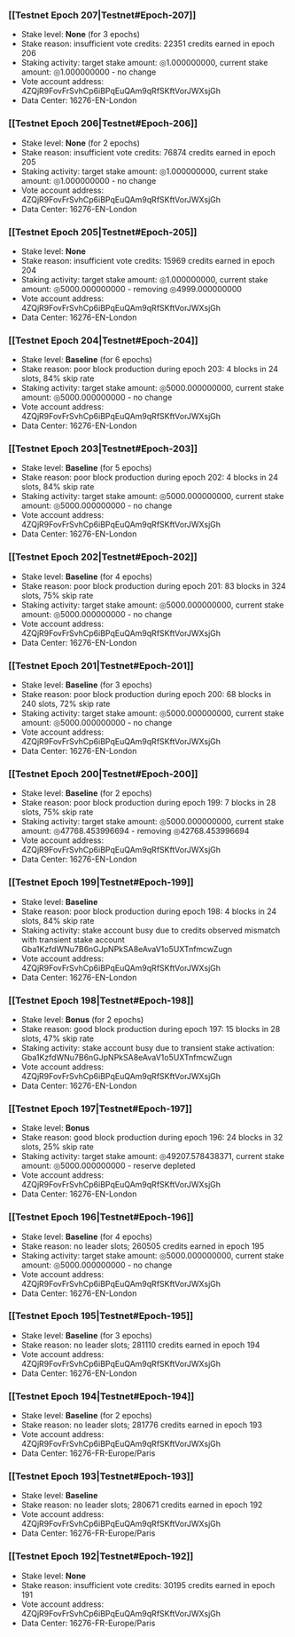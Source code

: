 ### [[Testnet Epoch 207|Testnet#Epoch-207]]
* Stake level: **None** (for 3 epochs)
* Stake reason: insufficient vote credits: 22351 credits earned in epoch 206
* Staking activity: target stake amount: ◎1.000000000, current stake amount: ◎1.000000000 - no change
* Vote account address: 4ZQjR9FovFrSvhCp6iBPqEuQAm9qRfSKftVorJWXsjGh
* Data Center: 16276-EN-London
### [[Testnet Epoch 206|Testnet#Epoch-206]]
* Stake level: **None** (for 2 epochs)
* Stake reason: insufficient vote credits: 76874 credits earned in epoch 205
* Staking activity: target stake amount: ◎1.000000000, current stake amount: ◎1.000000000 - no change
* Vote account address: 4ZQjR9FovFrSvhCp6iBPqEuQAm9qRfSKftVorJWXsjGh
* Data Center: 16276-EN-London
### [[Testnet Epoch 205|Testnet#Epoch-205]]
* Stake level: **None**
* Stake reason: insufficient vote credits: 15969 credits earned in epoch 204
* Staking activity: target stake amount: ◎1.000000000, current stake amount: ◎5000.000000000 - removing ◎4999.000000000
* Vote account address: 4ZQjR9FovFrSvhCp6iBPqEuQAm9qRfSKftVorJWXsjGh
* Data Center: 16276-EN-London
### [[Testnet Epoch 204|Testnet#Epoch-204]]
* Stake level: **Baseline** (for 6 epochs)
* Stake reason: poor block production during epoch 203: 4 blocks in 24 slots, 84% skip rate
* Staking activity: target stake amount: ◎5000.000000000, current stake amount: ◎5000.000000000 - no change
* Vote account address: 4ZQjR9FovFrSvhCp6iBPqEuQAm9qRfSKftVorJWXsjGh
* Data Center: 16276-EN-London
### [[Testnet Epoch 203|Testnet#Epoch-203]]
* Stake level: **Baseline** (for 5 epochs)
* Stake reason: poor block production during epoch 202: 4 blocks in 24 slots, 84% skip rate
* Staking activity: target stake amount: ◎5000.000000000, current stake amount: ◎5000.000000000 - no change
* Vote account address: 4ZQjR9FovFrSvhCp6iBPqEuQAm9qRfSKftVorJWXsjGh
* Data Center: 16276-EN-London
### [[Testnet Epoch 202|Testnet#Epoch-202]]
* Stake level: **Baseline** (for 4 epochs)
* Stake reason: poor block production during epoch 201: 83 blocks in 324 slots, 75% skip rate
* Staking activity: target stake amount: ◎5000.000000000, current stake amount: ◎5000.000000000 - no change
* Vote account address: 4ZQjR9FovFrSvhCp6iBPqEuQAm9qRfSKftVorJWXsjGh
* Data Center: 16276-EN-London
### [[Testnet Epoch 201|Testnet#Epoch-201]]
* Stake level: **Baseline** (for 3 epochs)
* Stake reason: poor block production during epoch 200: 68 blocks in 240 slots, 72% skip rate
* Staking activity: target stake amount: ◎5000.000000000, current stake amount: ◎5000.000000000 - no change
* Vote account address: 4ZQjR9FovFrSvhCp6iBPqEuQAm9qRfSKftVorJWXsjGh
* Data Center: 16276-EN-London
### [[Testnet Epoch 200|Testnet#Epoch-200]]
* Stake level: **Baseline** (for 2 epochs)
* Stake reason: poor block production during epoch 199: 7 blocks in 28 slots, 75% skip rate
* Staking activity: target stake amount: ◎5000.000000000, current stake amount: ◎47768.453996694 - removing ◎42768.453996694
* Vote account address: 4ZQjR9FovFrSvhCp6iBPqEuQAm9qRfSKftVorJWXsjGh
* Data Center: 16276-EN-London
### [[Testnet Epoch 199|Testnet#Epoch-199]]
* Stake level: **Baseline**
* Stake reason: poor block production during epoch 198: 4 blocks in 24 slots, 84% skip rate
* Staking activity: stake account busy due to credits observed mismatch with transient stake account Gba1KzfdWNu7B6nGJpNPkSA8eAvaV1o5UXTnfmcwZugn
* Vote account address: 4ZQjR9FovFrSvhCp6iBPqEuQAm9qRfSKftVorJWXsjGh
* Data Center: 16276-EN-London
### [[Testnet Epoch 198|Testnet#Epoch-198]]
* Stake level: **Bonus** (for 2 epochs)
* Stake reason: good block production during epoch 197: 15 blocks in 28 slots, 47% skip rate
* Staking activity: stake account busy due to transient stake activation: Gba1KzfdWNu7B6nGJpNPkSA8eAvaV1o5UXTnfmcwZugn
* Vote account address: 4ZQjR9FovFrSvhCp6iBPqEuQAm9qRfSKftVorJWXsjGh
* Data Center: 16276-EN-London
### [[Testnet Epoch 197|Testnet#Epoch-197]]
* Stake level: **Bonus**
* Stake reason: good block production during epoch 196: 24 blocks in 32 slots, 25% skip rate
* Staking activity: target stake amount: ◎49207.578438371, current stake amount: ◎5000.000000000 - reserve depleted
* Vote account address: 4ZQjR9FovFrSvhCp6iBPqEuQAm9qRfSKftVorJWXsjGh
* Data Center: 16276-EN-London
### [[Testnet Epoch 196|Testnet#Epoch-196]]
* Stake level: **Baseline** (for 4 epochs)
* Stake reason: no leader slots; 260505 credits earned in epoch 195
* Staking activity: target stake amount: ◎5000.000000000, current stake amount: ◎5000.000000000 - no change
* Vote account address: 4ZQjR9FovFrSvhCp6iBPqEuQAm9qRfSKftVorJWXsjGh
* Data Center: 16276-EN-London
### [[Testnet Epoch 195|Testnet#Epoch-195]]
* Stake level: **Baseline** (for 3 epochs)
* Stake reason: no leader slots; 281110 credits earned in epoch 194
* Vote account address: 4ZQjR9FovFrSvhCp6iBPqEuQAm9qRfSKftVorJWXsjGh
* Data Center: 16276-EN-London
### [[Testnet Epoch 194|Testnet#Epoch-194]]
* Stake level: **Baseline** (for 2 epochs)
* Stake reason: no leader slots; 281776 credits earned in epoch 193
* Vote account address: 4ZQjR9FovFrSvhCp6iBPqEuQAm9qRfSKftVorJWXsjGh
* Data Center: 16276-FR-Europe/Paris
### [[Testnet Epoch 193|Testnet#Epoch-193]]
* Stake level: **Baseline**
* Stake reason: no leader slots; 280671 credits earned in epoch 192
* Vote account address: 4ZQjR9FovFrSvhCp6iBPqEuQAm9qRfSKftVorJWXsjGh
* Data Center: 16276-FR-Europe/Paris
### [[Testnet Epoch 192|Testnet#Epoch-192]]
* Stake level: **None**
* Stake reason: insufficient vote credits: 30195 credits earned in epoch 191
* Vote account address: 4ZQjR9FovFrSvhCp6iBPqEuQAm9qRfSKftVorJWXsjGh
* Data Center: 16276-FR-Europe/Paris